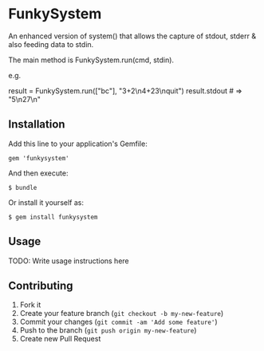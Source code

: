 # FunkySystem

An enhanced version of system() that allows the capture of stdout,
stderr & also feeding data to stdin.

The main method is FunkySystem.run(cmd, stdin).

e.g.

result = FunkySystem.run(["bc"], "3+2\n4+23\nquit")
result.stdout # => "5\n27\n"

## Installation

Add this line to your application's Gemfile:

    gem 'funkysystem'

And then execute:

    $ bundle

Or install it yourself as:

    $ gem install funkysystem

## Usage

TODO: Write usage instructions here

## Contributing

1. Fork it
2. Create your feature branch (`git checkout -b my-new-feature`)
3. Commit your changes (`git commit -am 'Add some feature'`)
4. Push to the branch (`git push origin my-new-feature`)
5. Create new Pull Request
